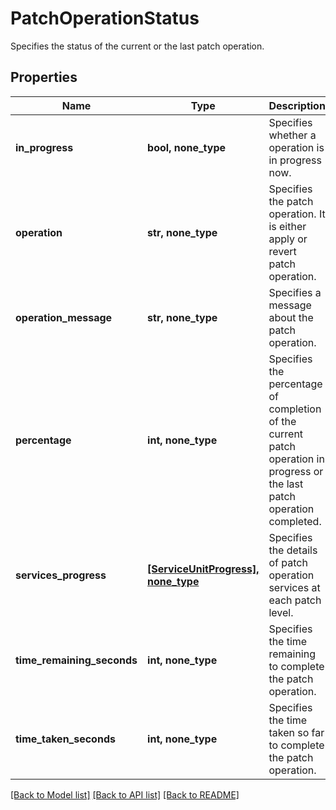 # PatchOperationStatus

Specifies the status of the current or the last patch operation.

## Properties
Name | Type | Description | Notes
------------ | ------------- | ------------- | -------------
**in_progress** | **bool, none_type** | Specifies whether a operation is in progress now. | [optional] 
**operation** | **str, none_type** | Specifies the patch operation. It is either apply or revert patch operation. | [optional] 
**operation_message** | **str, none_type** | Specifies a message about the patch operation. | [optional] 
**percentage** | **int, none_type** | Specifies the percentage of completion of the current patch operation in progress or the last patch operation completed. | [optional] 
**services_progress** | [**[ServiceUnitProgress], none_type**](ServiceUnitProgress.md) | Specifies the details of patch operation services at each patch level. | [optional] 
**time_remaining_seconds** | **int, none_type** | Specifies the time remaining to complete the patch operation. | [optional] 
**time_taken_seconds** | **int, none_type** | Specifies the time taken so far to complete the patch operation. | [optional] 

[[Back to Model list]](../README.md#documentation-for-models) [[Back to API list]](../README.md#documentation-for-api-endpoints) [[Back to README]](../README.md)


